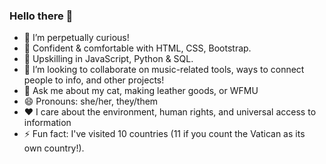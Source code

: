 ### Hello there 👋

- 🔭 I’m perpetually curious! 
- 💯 Confident & comfortable with HTML, CSS, Bootstrap.
- 🌱 Upskilling in JavaScript, Python & SQL.
- 👯 I’m looking to collaborate on music-related tools, ways to connect people to info, and other projects!
- 💬 Ask me about my cat, making leather goods, or WFMU
- 😄 Pronouns: she/her, they/them
- ❤️ I care about the environment, human rights, and universal access to information
- ⚡ Fun fact: I've visited 10 countries (11 if you count the Vatican as its own country!). 
